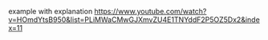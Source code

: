 example with explanation https://www.youtube.com/watch?v=HOmdYtsB950&list=PLiMWaCMwGJXmvZU4E1TNYddF2P5OZ5Dx2&index=11
